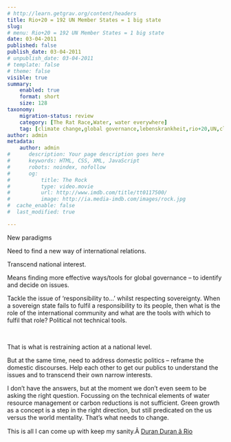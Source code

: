 ```yaml
---
# http://learn.getgrav.org/content/headers
title: Rio+20 = 192 UN Member States = 1 big state
slug: 
# menu: Rio+20 = 192 UN Member States = 1 big state
date: 03-04-2011
published: false
publish_date: 03-04-2011
# unpublish_date: 03-04-2011
# template: false
# theme: false
visible: true
summary:
    enabled: true
    format: short
    size: 128
taxonomy:
    migration-status: review
    category: [The Rat Race,Water, water everywhere]
    tag: [climate change,global governance,lebenskrankheit,rio+20,UN,climate change,global governance,lebenskrankheit,rio+20,UN]
author: admin
metadata:
    author: admin
#      description: Your page description goes here
#      keywords: HTML, CSS, XML, JavaScript
#      robots: noindex, nofollow
#      og:
#          title: The Rock
#          type: video.movie
#          url: http://www.imdb.com/title/tt0117500/
#          image: http://ia.media-imdb.com/images/rock.jpg
#  cache_enable: false
#  last_modified: true

---
```


New paradigms

Need to find a new way of international relations.

Transcend national interest.

Means finding more effective ways/tools for global governance – to identify and decide on issues.

Tackle the issue of ‘responsibility to…’ whilst respecting sovereignty. When a sovereign state fails to fulfil a responsibility to its people, then what is the role of the international community and what are the tools with which to fulfil that role? Political not technical tools.

 

That is what is restraining action at a national level.

But at the same time, need to address domestic politics – reframe the domestic discourses. Help each other to get our publics to understand the issues and to transcend their own narrow interests.

I don’t have the answers, but at the moment we don’t even seem to be asking the right question. Focussing on the technical elements of water resource management or carbon reductions is not sufficient. Green growth as a concept is a step in the right direction, but still predicated on the us versus the world mentality. That’s what needs to change.

This is all I can come up with keep my sanity.Â [Duran Duran â&#128;&#147; Rio](http://open.spotify.com/track/43eBgYRTmu5BJnCJDBU5Hb)